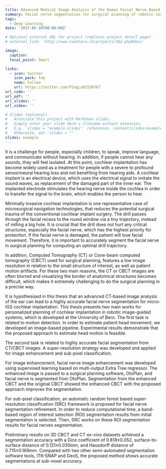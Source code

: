 ```yaml
---
title: Advanced Medical Image Analysis of the Human Facial Nerve Based on Machine Learning Technologies
summary: Facial nerve segmentation for surgical planning of robotic cochlear implantation
tags:
  - Deep Learning
date: '2017-05-18T00:00:00Z'

# Optional external URL for project (replaces project detail page).
# external_link: 'http://www.nanotera.ch/projects/362.php#desc'

image:
  caption: 
  focal_point: Smart

links:
  - icon: twitter
    icon_pack: fab
    name: Follow
    url: https://twitter.com/PingLu02530767
url_code: ''
url_pdf: ''
url_slides: ''
url_video: ''

# Slides (optional).
#   Associate this project with Markdown slides.
#   Simply enter your slide deck's filename without extension.
#   E.g. `slides = "example-slides"` references `content/slides/example-slides.md`.
#   Otherwise, set `slides = ""`.
slides: example
---
```


It is a challenge for people, especially children, to speak, improve language, and communicate without hearing. In addition, if people cannot hear any sounds, they will feel isolated. At this point, cochlear implantation has become widely used as a treatment for people with a severe to profound sensorineural hearing loss and not benefiting from hearing aids. A cochlear implant is an electrical device, which uses the electrical signal to imitate the sound waves, as replacement of the damaged part of the inner ear. The implanted electrode stimulates the hearing nerve inside the cochlea in order to transfer the signal to the brain, which enables the person to hear.

Minimally invasive cochlear implantation is one representative case of microsurgical navigation technologies, that reduces the potential surgical trauma of the conventional cochlear implant surgery. The drill passes through the facial recess to the round window via a tiny trajectory, instead of milling a big hole. It is crucial that the drill does not hurt any critical structures, especially the facial nerve, which has the highest priority for protection. If the facial nerve is damaged, the patient will lose facial movement. Therefore, it is important to accurately segment the facial nerve in surgical planning for computing an optimal drill trajectory.

In addition, Computed Tomography (CT) or Cone-beam computed tomography (CBCT) used for surgical planning, features a low image resolution in relation to the small structure of interest, as well as patient motion artifacts. For these two main reasons, the CT or CBCT images are often blurred and visualizing the border of anatomical structures becomes difficult, which makes it extremely challenging to do the surgical planning in a precise way.

It is hypothesised in this thesis that an advanced CT-based image analysis of the ear can lead to a highly accurate facial nerve segmentation for micro-IGS cochlear implantation. This thesis presents two main works for personalized planning of cochlear implantation in robotic image-guided systems, which is developed at the University of Bern. The first task is related to motion detection. In order to estimate patient head movement, we developed an image-based pipeline. Experimental results demonstrate that the proposed approach to estimate head motion is feasible.

The second task is related to highly accurate facial segmentation from CT/CBCT images. A super-resolution strategy was developed and applied for image enhancement and sub-pixel classification.

For image enhancement, facial nerve image enhancement was developed using supervised learning based on multi-output Extra Tree regressor. The enhanced image is passed to a surgical planning software, OtoPlan, and facial nerve is segmented from OtoPlan. Segmentation from the enhanced CBCT and the original CBCT showed the enhanced CBCT with the proposed approach improves the segmentation.

For sub-pixel classification, an automatic random forest based super-resolution classification (SRC) framework is proposed for facial nerve segmentation refinement. In order to reduce computational time, a band-based region of interest selection (ROI) segmentation results from initial segmentation is selected. Then, SRC works on these ROI segmentation results for facial nerves segmentation.

Preliminary results on 3D CBCT and CT ex-vivo datasets achieved a segmentation accuracy with a Dice coefficient of 0.818±0.052, surface-to-surface distance of 0.121±0.030mm, and Hausdorff distance of 0.715±0.169mm. Compared with two other semi-automated segmentation software tools, ITK-SNAP and GeoS, the proposed method shows accurate segmentations at sub-voxel accuracy.

